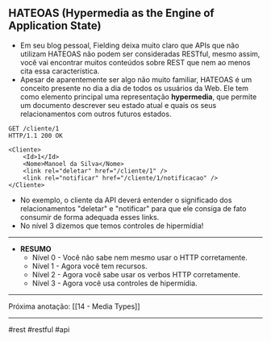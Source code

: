 ## HATEOAS (Hypermedia as the Engine of Application State)
- Em seu blog pessoal, Fielding deixa muito claro que APIs que não utilizam HATEOAS não podem ser consideradas RESTful, mesmo assim, você vai encontrar muitos conteúdos sobre REST que nem ao menos cita essa característica.
- Apesar de aparentemente ser algo não muito familiar, HATEOAS é um conceito presente no dia a dia de todos os usuários da Web. Ele tem como elemento principal uma representação **hypermedia**, que permite um documento descrever seu estado atual e quais os seus relacionamentos com outros futuros estados.

```
GET /cliente/1
HTTP/1.1 200 OK

<Cliente>
	<Id>1</Id>
	<Nome>Manoel da Silva</Nome>
	<link rel="deletar" href="/cliente/1" />
	<link rel="notificar" href="/cliente/1/notificacao" />
</Cliente>
```

- No exemplo, o cliente da API deverá entender o significado dos relacionamentos "deletar" e "notificar" para que ele consiga de fato consumir de forma adequada esses links.
- No nível 3 dizemos que temos controles de hipermídia!
---
- **RESUMO**
	- Nível 0 - Você não sabe nem mesmo usar o HTTP corretamente.
	- Nível 1 - Agora você tem recursos.
	- Nível 2 - Agora você sabe usar os verbos HTTP corretamente.
	- Nível 3 - Agora você usa controles de hipermídia.

---
Próxima anotação: [[14 - Media Types]]

---
#rest #restful #api
